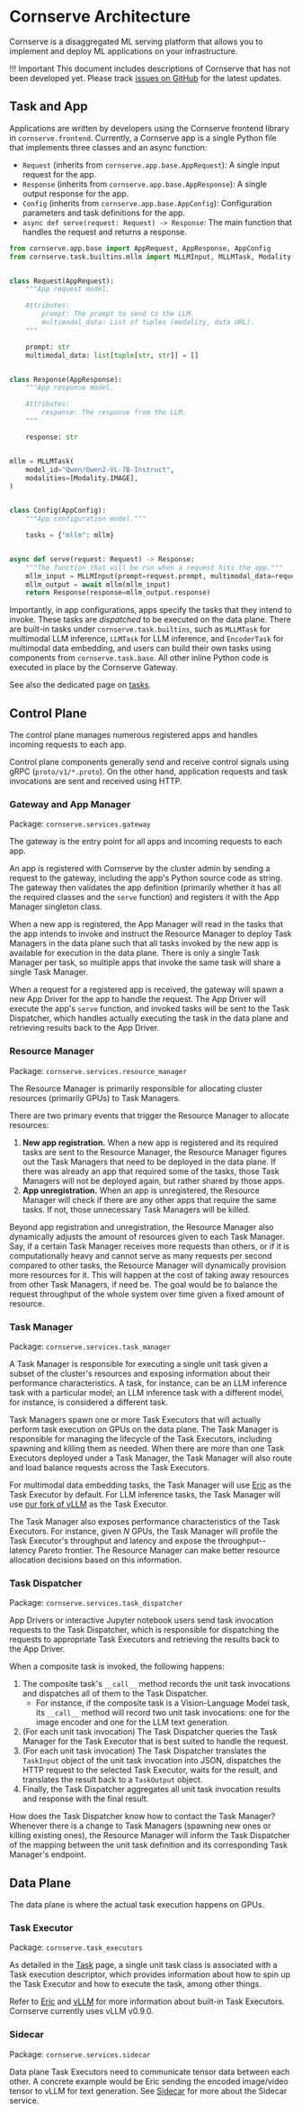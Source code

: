 # Cornserve Architecture

Cornserve is a disaggregated ML serving platform that allows you to implement and deploy ML applications on your infrastructure.

!!! Important
    This document includes descriptions of Cornserve that has not been developed yet.
    Please track [issues on GitHub](https://github.com/cornserve-ai/cornserve/issues) for the latest updates.


## Task and App

Applications are written by developers using the Cornserve frontend library in `cornserve.frontend`.
Currently, a Cornserve app is a single Python file that implements three classes and an async function:
- `Request` (inherits from `cornserve.app.base.AppRequest`): A single input request for the app.
- `Response` (inherits from `cornserve.app.base.AppResponse`): A single output response for the app.
- `Config` (inherits from `cornserve.app.base.AppConfig`): Configuration parameters and task definitions for the app.
- `async def serve(request: Request) -> Response`: The main function that handles the request and returns a response.

```python
from cornserve.app.base import AppRequest, AppResponse, AppConfig
from cornserve.task.builtins.mllm import MLLMInput, MLLMTask, Modality


class Request(AppRequest):
    """App request model.

    Attributes:
        prompt: The prompt to send to the LLM.
        multimodal_data: List of tuples (modality, data URL).
    """

    prompt: str
    multimodal_data: list[tuple[str, str]] = []


class Response(AppResponse):
    """App response model.

    Attributes:
        response: The response from the LLM.
    """

    response: str


mllm = MLLMTask(
    model_id="Qwen/Qwen2-VL-7B-Instruct",
    modalities=[Modality.IMAGE],
)


class Config(AppConfig):
    """App configuration model."""

    tasks = {"mllm": mllm}


async def serve(request: Request) -> Response:
    """The function that will be run when a request hits the app."""
    mllm_input = MLLMInput(prompt=request.prompt, multimodal_data=request.multimodal_data)
    mllm_output = await mllm(mllm_input)
    return Response(response=mllm_output.response)
```

Importantly, in app configurations, apps specify the tasks that they intend to invoke.
These tasks are *dispatched* to be executed on the data plane.
There are built-in tasks under `cornserve.task.builtins`, such as `MLLMTask` for multimodal LLM inference, `LLMTask` for LLM inference, and `EncoderTask` for multimodal data embedding, and users can build their own tasks using components from `cornserve.task.base`.
All other inline Python code is executed in place by the Cornserve Gateway.

See also the dedicated page on [tasks](task.md).


## Control Plane

The control plane manages numerous registered apps and handles incoming requests to each app.

Control plane components generally send and receive control signals using gRPC (`proto/v1/*.proto`).
On the other hand, application requests and task invocations are sent and received using HTTP.

### Gateway and App Manager

Package: `cornserve.services.gateway`

The gateway is the entry point for all apps and incoming requests to each app.

An app is registered with Cornserve by the cluster admin by sending a request to the gateway, including the app's Python source code as string.
The gateway then validates the app definition (primarily whether it has all the required classes and the `serve` function) and registers it with the App Manager singleton class.

When a new app is registered, the App Manager will read in the tasks that the app intends to invoke and instruct the Resource Manager to deploy Task Managers in the data plane such that all tasks invoked by the new app is available for execution in the data plane.
There is only a single Task Manager per task, so multiple apps that invoke the same task will share a single Task Manager.

When a request for a registered app is received, the gateway will spawn a new App Driver for the app to handle the request.
The App Driver will execute the app's `serve` function, and invoked tasks will be sent to the Task Dispatcher, which handles actually executing the task in the data plane and retrieving results back to the App Driver.

### Resource Manager

Package: `cornserve.services.resource_manager`

The Resource Manager is primarily responsible for allocating cluster resources (primarily GPUs) to Task Managers.

There are two primary events that trigger the Resource Manager to allocate resources:

1. **New app registration.** When a new app is registered and its required tasks are sent to the Resource Manager, the Resource Manager figures out the Task Managers that need to be deployed in the data plane. If there was already an app that required some of the tasks, those Task Managers will not be deployed again, but rather shared by those apps.
2. **App unregistration.** When an app is unregistered, the Resource Manager will check if there are any other apps that require the same tasks. If not, those unnecessary Task Managers will be killed.

Beyond app registration and unregistration, the Resource Manager also dynamically adjusts the amount of resources given to each Task Manager.
Say, if a certain Task Manager receives more requests than others, or if it is computationally heavy and cannot serve as many requests per second compared to other tasks, the Resource Manager will dynamically provision more resources for it.
This will happen at the cost of taking away resources from other Task Managers, if need be.
The goal would be to balance the request throughput of the whole system over time given a fixed amount of resource.

### Task Manager

Package: `cornserve.services.task_manager`

A Task Manager is responsible for executing a single unit task given a subset of the cluster's resources and exposing information about their performance characteristics.
A task, for instance, can be an LLM inference task with a particular model; an LLM inference task with a different model, for instance, is considered a different task.

Task Managers spawn one or more Task Executors that will actually perform task execution on GPUs on the data plane.
The Task Manager is responsible for managing the lifecycle of the Task Executors, including spawning and killing them as needed.
When there are more than one Task Executors deployed under a Task Manager, the Task Manager will also route and load balance requests across the Task Executors.

For multimodal data embedding tasks, the Task Manager will use [Eric](eric.md) as the Task Executor by default.
For LLM inference tasks, the Task Manager will use [our fork of vLLM](https://github.com/cornserve-ai/vllm) as the Task Executor.

The Task Manager also exposes performance characteristics of the Task Executors.
For instance, given $N$ GPUs, the Task Manager will profile the Task Executor's throughput and latency and expose the throughput--latency Pareto frontier.
The Resource Manager can make better resource allocation decisions based on this information.

### Task Dispatcher

Package: `cornserve.services.task_dispatcher`

App Drivers or interactive Jupyter notebook users send task invocation requests to the Task Dispatcher, which is responsible for dispatching the requests to appropriate Task Executors and retrieving the results back to the App Driver.

When a composite task is invoked, the following happens:
1. The composite task's `__call__` method records the unit task invocations and dispatches all of them to the Task Dispatcher.
    - For instance, if the composite task is a Vision-Language Model task, its `__call__` method will record two unit task invocations: one for the image encoder and one for the LLM text generation.
2. (For each unit task invocation) The Task Dispatcher queries the Task Manager for the Task Executor that is best suited to handle the request.
3. (For each unit task invocation) The Task Dispatcher translates the `TaskInput` object of the unit task invocation into JSON, dispatches the HTTP request to the selected Task Executor, waits for the result, and translates the result back to a `TaskOutput` object.
4. Finally, the Task Dispatcher aggregates all unit task invocation results and response with the final result.

How does the Task Dispatcher know how to contact the Task Manager?
Whenever there is a change to Task Managers (spawning new ones or killing existing ones), the Resource Manager will inform the Task Dispatcher of the mapping between the unit task definition and its corresponding Task Manager's endpoint.


## Data Plane

The data plane is where the actual task execution happens on GPUs.

### Task Executor

Package: `cornserve.task_executors`

As detailed in the [Task](task.md) page, a single unit task class is associated with a Task execution descriptor, which provides information about how to spin up the Task Executor and how to execute the task, among other things.

Refer to [Eric](eric.md) and [vLLM](https://github.com/cornserve-ai/vllm) for more information about built-in Task Executors. Cornserve currently uses vLLM v0.9.0.

### Sidecar

Package: `cornserve.services.sidecar`

Data plane Task Executors need to communicate tensor data between each other.
A concrete example would be Eric sending the encoded image/video tensor to vLLM for text generation.
See [Sidecar](sidecar.md) for more about the Sidecar service.
